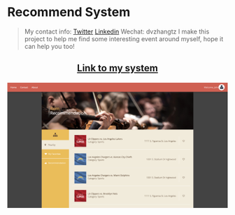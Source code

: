 # Recommend System
> My contact info: [Twitter](https://twitter.com/dvzhangtz) [Linkedin](https://www.linkedin.com/in/tianzuo-zhang/) Wechat: dvzhangtz
> I make this project to help me find some interesting event around myself, hope it can help you too!

## <p align="center">[Link to my system](http://35.83.215.8:8080/try1/)</p>

![system photo](systemPhoto.png)
